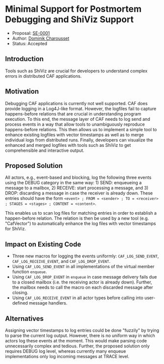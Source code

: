 # Minimal Support for Postmortem Debugging and ShiViz Support

* Proposal: [SE-0001](0001-minimal-debugging-and-shiviz-support.md)
* Author: [Dominik Charousset](https://github.com/neverlord)
* Status: Accepted

## Introduction

Tools such as ShiViz are crucial for developers to understand complex errors in
distributed CAF applications.

## Motivation

Debugging CAF applications is currently not well supported. CAF does provide
logging in a Log4J-like format. However, the logfiles fail to capture
happens-before relations that are crucial in understanding program execution.
To this end, the message layer of CAF needs to log send and process events in a
way that allow tools to unambiguously reproduce happens-before relations. This
then allows us to implement a simple tool to enhance existing logfiles with
vector timestamps as well as to merge individual logs from distributed runs.
Finally, developers can visualize the enhanced and merged logfiles with tools
such as ShiViz to get comprehensible and interactive output.

## Proposed Solution

All actors, e.g., event-based and blocking, log the following three events
using the DEBUG category in the same way: 1) SEND: enqueueing a message to a
mailbox, 2) RECEIVE: start processing a message, and 3) DROP: discarding a
message in case the receiver is already down. These entries should have the
form `<event> ; FROM = <sender> ; TO = <receiver> ; STAGES = <stages> ; CONTENT
= <content>`.

This enables us to scan log files for matching entries in order to establish a
happen-before relation. The relation is then be used by a new tool (e.g.
"CafVector") to automatically enhance the log files with vector timestamps for
ShiViz.

## Impact on Existing Code

* Three new macros for logging the events uniformly: `CAF_LOG_SEND_EVENT`,
  `CAF_LOG_RECEIVE_EVENT`, and `CAF_LOG_DROP_EVENT`.
* Using `CAF_LOG_SEND_EVENT` in all implementations of the virtual member
  function `enqueue`.
* Using `CAF_LOG_DROP_EVENT` in `enqueue` in case message delivery fails due to
  a closed mailbox (i.e. the receiving actor is already down). Further, the
  mailbox needs to call the macro on each discarded message after closing.
* Using `CAF_LOG_RECEIVE_EVENT` in all actor types before calling into
  user-defined message handlers.

## Alternatives

Assigning vector timestamps to log entries could be done "fuzzily" by trying to
parse the current log output. However, there is no uniform way in which actors
log these events at the moment. This would make parsing code unnecessarily
complex and tedious. Further, the proposed solution only requires DEBUG log
level, whereas currently many enqueue implementations only log incoming
messages at TRACE level.
